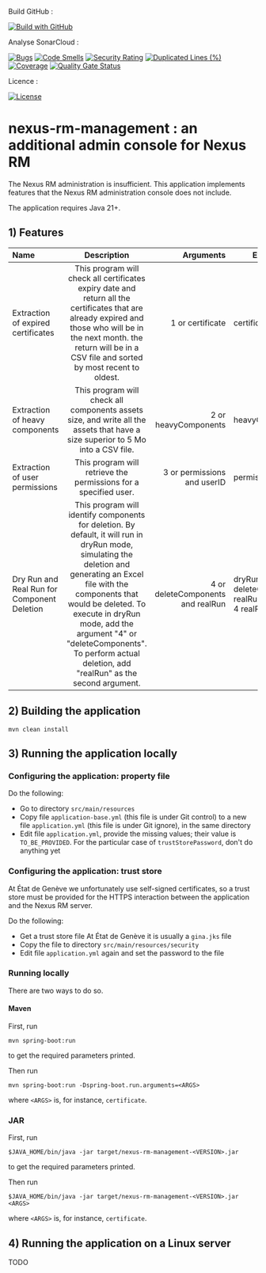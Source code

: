 Build GitHub :

[![Build with GitHub](https://github.com/republique-et-canton-de-geneve/nexus-rm-management/actions/workflows/maven.yml/badge.svg)](https://github.com/republique-et-canton-de-geneve/nexus-rm-management/blob/main/.github/workflows/maven.yml)

Analyse SonarCloud :

[![Bugs](https://sonarcloud.io/api/project_badges/measure?project=republique-et-canton-de-geneve_nexus-rm-management&metric=bugs)](https://sonarcloud.io/summary/new_code?id=republique-et-canton-de-geneve_nexus-rm-management)
[![Code Smells](https://sonarcloud.io/api/project_badges/measure?project=republique-et-canton-de-geneve_nexus-rm-management&metric=code_smells)](https://sonarcloud.io/summary/new_code?id=republique-et-canton-de-geneve_nexus-rm-management)
[![Security Rating](https://sonarcloud.io/api/project_badges/measure?project=republique-et-canton-de-geneve_nexus-rm-management&metric=security_rating)](https://sonarcloud.io/summary/new_code?id=republique-et-canton-de-geneve_nexus-rm-management)
[![Duplicated Lines (%)](https://sonarcloud.io/api/project_badges/measure?project=republique-et-canton-de-geneve_nexus-rm-management&metric=duplicated_lines_density)](https://sonarcloud.io/summary/new_code?id=republique-et-canton-de-geneve_nexus-rm-management)
[![Coverage](https://sonarcloud.io/api/project_badges/measure?project=republique-et-canton-de-geneve_nexus-rm-management&metric=coverage)](https://sonarcloud.io/summary/new_code?id=republique-et-canton-de-geneve_nexus-rm-management)
[![Quality Gate Status](https://sonarcloud.io/api/project_badges/measure?project=republique-et-canton-de-geneve_nexus-rm-management&metric=alert_status)](https://sonarcloud.io/summary/new_code?id=republique-et-canton-de-geneve_nexus-rm-management)

Licence : 

[![License](https://img.shields.io/badge/License-Apache_2.0-blue.svg)](https://opensource.org/licenses/Apache-2.0)

# nexus-rm-management : an additional admin console for Nexus RM

The Nexus RM administration is insufficient.
This application implements features that the Nexus RM
administration console does not include.

The application requires Java 21+.

## 1) Features


| Name                               |                                                                                                                                                             Description                                                                                                                                                              |                          Arguments | Example                                                         |
|:-----------------------------------|:------------------------------------------------------------------------------------------------------------------------------------------------------------------------------------------------------------------------------------------------------------------------------------------------------------------------------------:|-----------------------------------:|-----------------------------------------------------------------|
| Extraction of expired certificates |                                                     This program will check all certificates expiry date and return all the certificates that are already expired and those who will be in the next month. the return will be in a CSV file and sorted by most recent to oldest.                                                     |                   1 or certificate | certificate                                                     |
| Extraction of heavy components     |                                                                                                   This program will check all components assets size, and write all the assets that have a size superior to 5 Mo into a CSV file.                                                                                                    |2 or heavyComponents | heavyComponents                                                 |
| Extraction of user permissions                              |                                                                                                                                   This program will retrieve the permissions for a specified user.                                                                                                                                   |        3 or permissions and userID | permissions U135                                                |
| Dry Run and Real Run for Component Deletion                              | This program will identify components for deletion. By default, it will run in dryRun mode, simulating the deletion and generating an Excel file with the components that would be deleted. To execute in dryRun mode, add the argument "4" or "deleteComponents". To perform actual deletion, add "realRun" as the second argument. |  4 or deleteComponents and realRun | dryRun:<br> deleteComponents <br> realRun:<br> 4 realRun |


## 2) Building the application

```
mvn clean install
```

## 3) Running the application locally

### Configuring the application: property file

Do the following:
- Go to directory `src/main/resources`
- Copy file `application-base.yml` (this file is under Git control)
  to a new file `application.yml` (this file is under Git ignore),
  in the same directory
- Edit file `application.yml`, provide the missing values;
  their value is `TO_BE_PROVIDED`.
  For the particular case of `trustStorePassword`, don't do anything yet

### Configuring the application: trust store

At État de Genève we unfortunately use self-signed certificates, so a trust
store must be provided for the HTTPS interaction between the application and
the Nexus RM server.

Do the following:
- Get a trust store file
  At État de Genève it is usually a `gina.jks` file
- Copy the file to directory `src/main/resources/security`
- Edit file `application.yml` again and set the password to the file

### Running locally

There are two ways to do so.

#### Maven

First, run
```
mvn spring-boot:run
```
to get the required parameters printed.

Then run
```
mvn spring-boot:run -Dspring-boot.run.arguments=<ARGS>
```
where `<ARGS>` is, for instance, `certificate`.

### JAR

First, run
```
$JAVA_HOME/bin/java -jar target/nexus-rm-management-<VERSION>.jar
```
to get the required parameters printed.

Then run
```
$JAVA_HOME/bin/java -jar target/nexus-rm-management-<VERSION>.jar <ARGS>
```
where `<ARGS>` is, for instance, `certificate`.

## 4) Running the application on a Linux server

TODO
